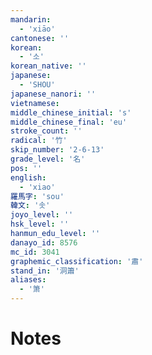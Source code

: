 ```yaml
---
mandarin:
  - 'xiāo'
cantonese: ''
korean:
  - '소'
korean_native: ''
japanese:
  - 'SHOU'
japanese_nanori: ''
vietnamese:
middle_chinese_initial: 's'
middle_chinese_final: 'eu'
stroke_count: ''
radical: '竹'
skip_number: '2-6-13'
grade_level: '名'
pos: ''
english:
  - 'xiao'
羅馬字: 'sou'
韓文: '솟'
joyo_level: ''
hsk_level: ''
hanmun_edu_level: ''
danayo_id: 8576
mc_id: 3041
graphemic_classification: '肅'
stand_in: '洞簫'
aliases:
  - '箫'
---
```


# Notes
